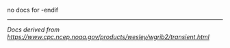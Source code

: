 no docs for -endif

----
_Docs derived from <https://www.cpc.ncep.noaa.gov/products/wesley/wgrib2/transient.html>_